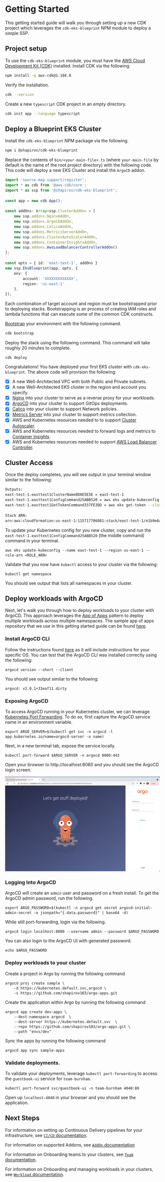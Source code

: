 # Getting Started 

This getting started guide will walk you through setting up a new CDK project which leverages the `cdk-eks-blueprint` NPM module to deploy a simple SSP. 

## Project setup

To use the `cdk-eks-blueprint` module, you must have the [AWS Cloud Development Kit (CDK)](https://aws.amazon.com/cdk/) installed. Install CDK via the following.

```bash
npm install -g aws-cdk@1.104.0
```

Verify the installation.

```bash
cdk --version
```

Create a new `typescript` CDK project in an empty directory.

```bash
cdk init app --language typescript
```

## Deploy a Blueprint EKS Cluster

Install the `cdk-eks-blueprint` NPM package via the following.

```bash
npm i @shapirov/cdk-eks-blueprint
```

Replace the contents of `bin/<your-main-file>.ts` (where `your-main-file` by default is the name of the root project directory) with the following code. This code will deploy a new EKS Cluster and install the `ArgoCD` addon.

```typescript
import 'source-map-support/register';
import * as cdk from '@aws-cdk/core';
import * as ssp from '@shapirov/cdk-eks-blueprint';

const app = new cdk.App();

const addOns: Array<ssp.ClusterAddOn> = [
    new ssp.addons.NginxAddOn,
    new ssp.addons.ArgoCDAddOn,
    new ssp.addons.CalicoAddOn,
    new ssp.addons.MetricsServerAddOn,
    new ssp.addons.ClusterAutoScalerAddOn,
    new ssp.addons.ContainerInsightsAddOn,
    new ssp.addons.AwsLoadBalancerControllerAddOn()
];

const opts = { id: 'east-test-1', addOns }
new ssp.EksBlueprint(app, opts, {
    env: {
        account: 'XXXXXXXXXXXXX',
        region: 'us-east-1'
    },
});
```

Each combination of target account and region must be bootstrapped prior to deploying stacks. Bootstrapping is an process of creating IAM roles and lambda functions that can execute some of the common CDK constructs.

[Bootstrap](https://docs.aws.amazon.com/cdk/latest/guide/bootstrapping.html) your environment with the following command. 

```bash
cdk bootstrap
```

Deploy the stack using the following command. This command will take roughly 20 minutes to complete.

```
cdk deploy
```

Congratulations! You have deployed your first EKS cluster with `cdk-eks-blueprint`. The above code will provision the following:

- [x] A new Well-Architected VPC with both Public and Private subnets.
- [x] A new Well-Architected EKS cluster in the region and account you specify.
- [x] [Nginx](https://argoproj.github.io/argo-cd/) into your cluster to serve as a reverse proxy for your workloads. 
- [x] [ArgoCD](https://argoproj.github.io/argo-cd/) into your cluster to support GitOps deployments. 
- [x] [Calico](https://docs.projectcalico.org/getting-started/kubernetes/) into your cluster to support Network policies.
- [x] [Metrics Server](https://github.com/kubernetes-sigs/metrics-server) into your cluster to support metrics collection.
- [x] AWS and Kubernetes resources needed to to support [Cluster Autoscaler](https://docs.aws.amazon.com/eks/latest/userguide/cluster-autoscaler.html).
- [x] AWS and Kubernetes resources needed to forward logs and metrics to [Container Insights](https://docs.aws.amazon.com/AmazonCloudWatch/latest/monitoring/deploy-container-insights-EKS.html).
- [x] AWS and Kubernetes resources needed to support [AWS Load Balancer Controller](https://docs.aws.amazon.com/eks/latest/userguide/aws-load-balancer-controller.html).

## Cluster Access

Once the deploy completes, you will see output in your terminal window similar to the following:

```bash
Outputs:
east-test-1.easttest1ClusterName8D8E5E5E = east-test-1
east-test-1.easttest1ConfigCommand25ABB520 = aws eks update-kubeconfig --name east-test-1 --region us-east-1 --role-arn <ROLE_ARN>
east-test-1.easttest1GetTokenCommand337FE3DD = aws eks get-token --cluster-name east-test-1 --region us-east-1 --role-arn <ROLE_ARN>

Stack ARN:
arn:aws:cloudformation:us-east-1:115717706081:stack/east-test-1/e1b9e6a0-d5f6-11eb-8498-0a374cd00e27
```

To update your Kubernetes config for you new cluster, copy and run the `east-test-1.easttest1ConfigCommand25ABB520` (the middle command) command in your terminal. 

```
aws eks update-kubeconfig --name east-test-1 --region us-east-1 --role-arn <ROLE_ARN>
```

Validate that you now have `kubectl` access to your cluster via the following:

```
kubectl get namespace
```

You should see output that lists all namespaces in your cluster. 

## Deploy workloads with ArgoCD

Next, let's walk you through how to deploy workloads to your cluster with ArgoCD. This approach leverages the [App of Apps](https://argoproj.github.io/argo-cd/operator-manual/cluster-bootstrapping/#app-of-apps-pattern) pattern to deploy multiple workloads across multiple namespaces. The sample app of apps repository that we use in this getting started guide can be found [here](https://github.com/aws-samples/ssp-eks-workloads).

### Install ArgoCD CLI

Follow the instructions found [here](https://argoproj.github.io/argo-cd/cli_installation/) as it will include instructions for your specific OS. You can test that the ArgoCD CLI was installed correctly using the following:

```
argocd version --short --client
```

You should see output similar to the following:

```
argocd: v2.0.1+33eaf11.dirty
```

### Exposing ArgoCD

To access ArgoCD running in your Kubernetes cluster, we can leverage [Kubernetes Port Forwarding](https://kubernetes.io/docs/tasks/access-application-cluster/port-forward-access-application-cluster/). To do so, first capture the ArgoCD service name in an environment variable.

```
export ARGO_SERVER=$(kubectl get svc -n argocd -l app.kubernetes.io/name=argocd-server -o name) 
```

Next, in a new terminal tab, expose the service locally.

```
kubectl port-forward $ARGO_SERVER -n argocd 8080:443
```

Open your browser to http://localhost:8080 and you should see the ArgoCD login screen.

![ArgoCD](/assets/images/argo-cd.png)

### Logging Into ArgoCD

ArgoCD will create an `admin` user and password on a fresh install. To get the ArgoCD admin password, run the following.

```
export ARGO_PASSWORD=$(kubectl -n argocd get secret argocd-initial-admin-secret -o jsonpath="{.data.password}" | base64 -d)
```

While still port-forwarding, login via the following.

```
argocd login localhost:8080 --username admin --password $ARGO_PASSWORD
```

You can also login to the ArgoCD UI with generated password. 

```
echo $ARGO_PASSWORD
```

### Deploy workloads to your cluster

Create a project in Argo by running the following command

```
argocd proj create sample \
    -d https://kubernetes.default.svc,argocd \
    -s https://github.com/shapirov103/argo-apps.git
```

Create the application within Argo by running the following command

```
argocd app create dev-apps \
    --dest-namespace argocd  \
    --dest-server https://kubernetes.default.svc  \
    --repo https://github.com/shapirov103/argo-apps.git \
    --path "envs/dev"
```

Sync the apps by running the following command

```
argocd app sync sample-apps 
```

### Validate deployments. 

To validate your deployments, leverage `kubectl port-forwarding` to access the `guestbook-ui` service for `team-burnham`.

```
kubectl port-forward svc/guestbook-ui -n team-burnham 4040:80
```

Open up `localhost:4040` in your browser and you should see the application. 

## Next Steps

For information on setting up Continuous Delivery pipelines for your infrastructure, see [`CI/CD` documentation](/ci-cd/).

For information on supported Addons, see [`AddOn` documentation](/addons/)

For information on Onboarding teams to your clusters, see [`Team` documentation](/teams/). 

For information on Onboarding and managing workloads in your clusters, see [`Workload` documentation](/workloads/). 

